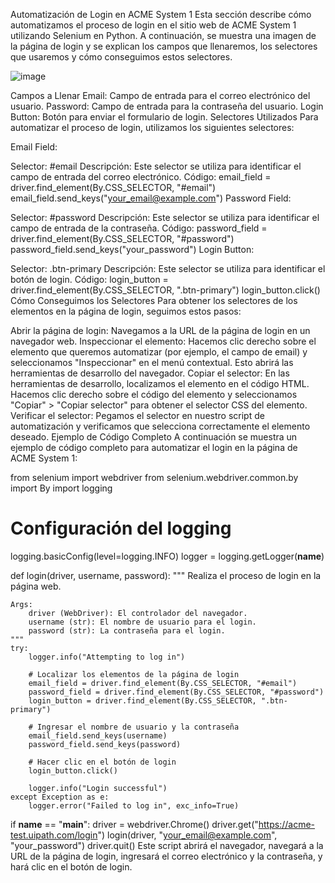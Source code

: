 Automatización de Login en ACME System 1
Esta sección describe cómo automatizamos el proceso de login en el sitio web de ACME System 1 utilizando Selenium en Python. A continuación, se muestra una imagen de la página de login y se explican los campos que llenaremos, los selectores que usaremos y cómo conseguimos estos selectores.

![image](https://github.com/user-attachments/assets/a602d63b-ffb9-4d76-a6df-c46b6e757aae)

Campos a Llenar
Email: Campo de entrada para el correo electrónico del usuario.
Password: Campo de entrada para la contraseña del usuario.
Login Button: Botón para enviar el formulario de login.
Selectores Utilizados
Para automatizar el proceso de login, utilizamos los siguientes selectores:

Email Field:

Selector: #email
Descripción: Este selector se utiliza para identificar el campo de entrada del correo electrónico.
Código:
email_field = driver.find_element(By.CSS_SELECTOR, "#email")
email_field.send_keys("your_email@example.com")
Password Field:

Selector: #password
Descripción: Este selector se utiliza para identificar el campo de entrada de la contraseña.
Código:
password_field = driver.find_element(By.CSS_SELECTOR, "#password")
password_field.send_keys("your_password")
Login Button:

Selector: .btn-primary
Descripción: Este selector se utiliza para identificar el botón de login.
Código:
login_button = driver.find_element(By.CSS_SELECTOR, ".btn-primary")
login_button.click()
Cómo Conseguimos los Selectores
Para obtener los selectores de los elementos en la página de login, seguimos estos pasos:

Abrir la página de login: Navegamos a la URL de la página de login en un navegador web.
Inspeccionar el elemento: Hacemos clic derecho sobre el elemento que queremos automatizar (por ejemplo, el campo de email) y seleccionamos "Inspeccionar" en el menú contextual. Esto abrirá las herramientas de desarrollo del navegador.
Copiar el selector: En las herramientas de desarrollo, localizamos el elemento en el código HTML. Hacemos clic derecho sobre el código del elemento y seleccionamos "Copiar" > "Copiar selector" para obtener el selector CSS del elemento.
Verificar el selector: Pegamos el selector en nuestro script de automatización y verificamos que selecciona correctamente el elemento deseado.
Ejemplo de Código Completo
A continuación se muestra un ejemplo de código completo para automatizar el login en la página de ACME System 1:

from selenium import webdriver
from selenium.webdriver.common.by import By
import logging

# Configuración del logging
logging.basicConfig(level=logging.INFO)
logger = logging.getLogger(__name__)

def login(driver, username, password):
    """
    Realiza el proceso de login en la página web.

    Args:
        driver (WebDriver): El controlador del navegador.
        username (str): El nombre de usuario para el login.
        password (str): La contraseña para el login.
    """
    try:
        logger.info("Attempting to log in")

        # Localizar los elementos de la página de login
        email_field = driver.find_element(By.CSS_SELECTOR, "#email")
        password_field = driver.find_element(By.CSS_SELECTOR, "#password")
        login_button = driver.find_element(By.CSS_SELECTOR, ".btn-primary")

        # Ingresar el nombre de usuario y la contraseña
        email_field.send_keys(username)
        password_field.send_keys(password)

        # Hacer clic en el botón de login
        login_button.click()

        logger.info("Login successful")
    except Exception as e:
        logger.error("Failed to log in", exc_info=True)

if __name__ == "__main__":
    driver = webdriver.Chrome()
    driver.get("https://acme-test.uipath.com/login")
    login(driver, "your_email@example.com", "your_password")
    driver.quit()
Este script abrirá el navegador, navegará a la URL de la página de login, ingresará el correo electrónico y la contraseña, y hará clic en el botón de login.


